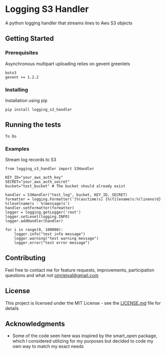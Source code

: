 # Logging S3 Handler

A python logging handler that streams lines to Aws S3 objects

## Getting Started

### Prerequisites

Asynchronous multipart uploading relies on gevent greenlets

```
boto3
gevent >= 1.2.2
```

### Installing

Installation using pip

```
pip install logging_s3_handler
```

## Running the tests

```
To Do
```

### Examples
Stream log records to S3
```
from logging_s3_handler import S3Handler

KEY_ID="your_aws_auth_key"
SECRET="your_aws_auth_secret"
bucket="test_bucket" # The bucket should already exist

handler = S3Handler("test_log", bucket, KEY_ID, SECRET)
formatter = logging.Formatter('[%(asctime)s] {%(filename)s:%(lineno)d} %(levelname)s - %(message)s')
handler.setFormatter(formatter)
logger = logging.getLogger('root')
logger.setLevel(logging.INFO)
logger.addHandler(handler)

for i in range(0, 100000):
    logger.info("test info message")
    logger.warning("test warning message")
    logger.error("test error message")
```

## Contributing

Feel free to contact me for feature requests, improvements, participation questions and what not
omrieival@gmail.com

## License

This project is licensed under the MIT License - see the [LICENSE.md](LICENSE) file for details

## Acknowledgments

* Some of the code seen here was inspired by the smart_open package, which I considered utilizing for my purposes but decided to code my own way to match my exact needs

